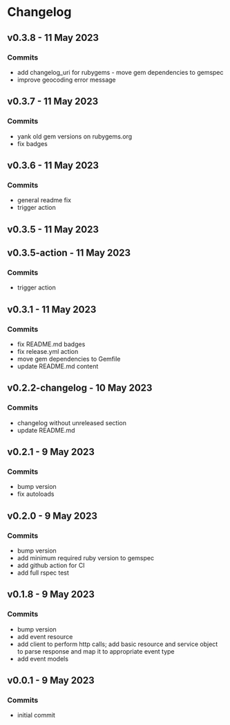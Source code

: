 # Changelog

## v0.3.8 - 11 May 2023

### Commits

- add changelog_uri for rubygems - move gem dependencies to gemspec 
- improve geocoding error message 

## v0.3.7 - 11 May 2023

### Commits

- yank old gem versions on rubygems.org 
- fix badges 

## v0.3.6 - 11 May 2023

### Commits

- general readme fix 
- trigger action 

## v0.3.5 - 11 May 2023

## v0.3.5-action - 11 May 2023

### Commits

- trigger action 

## v0.3.1 - 11 May 2023

### Commits

- fix README.md badges 
- fix release.yml action 
- move gem dependencies to Gemfile 
- update README.md content 

## v0.2.2-changelog - 10 May 2023

### Commits

- changelog without unreleased section 
- update README.md 

## v0.2.1 - 9 May 2023

### Commits

- bump version 
- fix autoloads 

## v0.2.0 - 9 May 2023

### Commits

- bump version 
- add minimum required ruby version to gemspec 
- add github action for CI 
- add full rspec test 

## v0.1.8 - 9 May 2023

### Commits

- bump version 
- add event resource 
- add client to perform http calls;
add basic resource and service object to parse response and map it to appropriate event type 
- add event models 

## v0.0.1 - 9 May 2023

### Commits

- initial commit 
